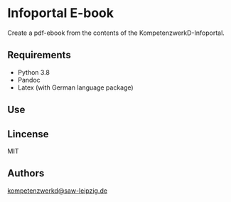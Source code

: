 # Infoportal E-book

Create a pdf-ebook from the contents of the KompetenzwerkD-Infoportal.

## Requirements

- Python 3.8
- Pandoc 
- Latex (with German language package)

## Use

## Lincense

MIT

## Authors

[kompetenzwerkd@saw-leipzig.de](kompetenzwerkd@saw-leipzig.de)